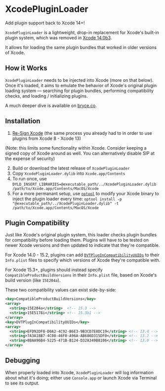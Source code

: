 # XcodePluginLoader

Add plugin support back to Xcode 14+!

`XcodePluginLoader` is a lightweight, drop-in replacement for Xcode's built-in plugin system, which was removed in [Xcode 14.0b3](https://github.com/XVimProject/XVim2/issues/398).

It allows for loading the same plugin bundles that worked in older versions of Xcode.

## How it Works

`XcodePluginLoader` needs to be injected into Xcode (more on that below).
Once it's loaded, it aims to emulate the behavior of Xcode's original plugin loading system — searching for plugin bundles,
performing compatibility checks, and loading / initializing plugins.

A much deeper dive is available on [bryce.co](https://bryce.co/xcode-plugin-loader/).

## Installation

1) [Re-Sign Xcode](https://github.com/XVimProject/XVim2/blob/master/SIGNING_Xcode.md) (the same process you already had to in order to use plugins from Xcode 8 - Xcode 13)

(Note: this limits some functionality within Xcode. Consider keeping a signed copy of Xcode around as well. You can alternatively disable SIP at the expense of security)

2. Build or download the latest release of `XcodePluginLoader`
3. Copy `XcodePluginLoader.dylib` into `Xcode.app/Contents`
4. To run once, use `DYLD_INSERT_LIBRARIES=@executable_path/../XcodePluginLoader.dylib /path/to/Xcode.app/Contents/MacOS/Xcode`
5. For a more permanant setup, use [`optool`](https://github.com/alexzielenski/optool) to modify your Xcode binary to inject the plugin loader every time: `optool install -p "@executable_path/../XcodePluginLoader.dylib" -t /path/to/Xcode.app/Contents/MacOS/Xcode`

## Plugin Compatibility

Just like Xcode's original plugin system, this loader checks plugin bundles for compatibility before loading them. Plugins will have to be tested on newer Xcode versions and then updated to indicate that they're compatible.

For Xcode 14.0 - 15.2, plugins can add [`DVTPlugInCompatibilityUUIDs`](https://gist.github.com/minsko/9124ee24b9422fb8ea6b8d00815783ba) to their `Info.plist` files to specify which versions of Xcode they're compatible with.

For Xcode 15.3+, plugins should instead specify `CompatibleProductBuildVersions` in their `Info.plist` file, based on Xcode's build version (like `15E204a`).

These two compatibility values can exist side-by-side:

```xml
<key>CompatibleProductBuildVersions</key>
<array>
  <string>15E204a</string>  <!-- 15.3 -->
  <string>15E5178i</string> <!-- 15.3b1 -->
</array>
<key>DVTPlugInCompatibilityUUIDs</key>
<array>
  <string>EFD92DF8-D0A2-4C92-B6E3-9B3CD7E8DC19</string> <!-- 13.4 -->
  <string>7A3A18B7-4C08-46F0-A96A-AB686D315DF0</string> <!-- 13.2 -->
  <string>8BAA96B4-5225-471B-B124-D32A349B8106</string> <!-- 13.0 -->
</array>
```

## Debugging

When properly loaded into Xcode, `XcodePluginLoader` will log information about what it's doing; either use `Console.app` or launch Xcode via Terminal to see its output.
